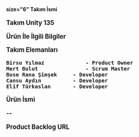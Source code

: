 <b> size="6" Takım İsmi <big> <b> &nbsp;


Takım Unity 135 &nbsp;



<b> Ürün İle İlgili Bilgiler <b>  &nbsp;


<b> Takım Elemanları <b>  &nbsp;


    Birsu Yılmaz	         - Product Owner
	Mert Bulut  	         - Scrum Master
	Buse Rana Şimşek	 - Developer
	Cansu Aydın     	 - Developer
	Elif Türkaslan  	 - Developer
<b> Ürün İsmi <b>  &nbsp;


--

<b> Product Backlog URL <b>  &nbsp;


